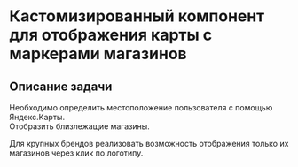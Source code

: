 Кастомизированный компонент для отображения карты с маркерами магазинов
======================================

Описание задачи
-----------------------------
Необходимо определить местоположение пользователя с помощью Яндекс.Карты.<br />
Отобразить близлежащие магазины.

Для крупных брендов реализовать возможность отображения только их магазинов через клик по логотипу.
